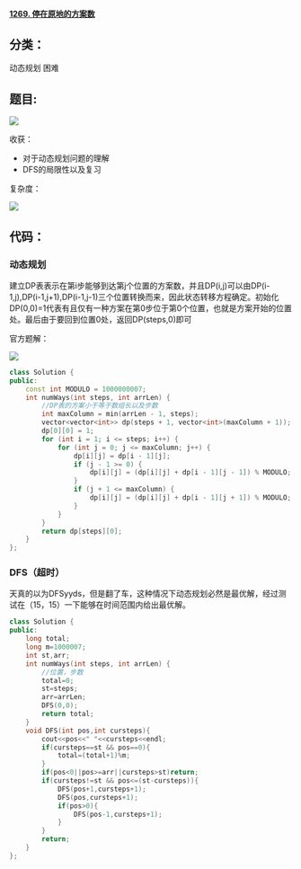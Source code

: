 #### [1269. 停在原地的方案数](https://leetcode-cn.com/problems/number-of-ways-to-stay-in-the-same-place-after-some-steps/)

## 分类：

动态规划	困难

## 题目:

![](E:\代码库\leetcode\img\1269_1.PNG)

收获：

- 对于动态规划问题的理解
- DFS的局限性以及复习

复杂度：

![](E:\代码库\leetcode\img\1269_2.PNG)

## 代码：

### 动态规划

建立DP表表示在第i步能够到达第j个位置的方案数，并且DP(i,j)可以由DP(i-1,j),DP(i-1,j+1),DP(i-1,j-1)三个位置转换而来，因此状态转移方程确定。初始化DP(0,0)=1代表有且仅有一种方案在第0步位于第0个位置，也就是方案开始的位置处。最后由于要回到位置0处，返回DP(steps,0)即可

官方题解：

![](E:\代码库\leetcode\img\1269_3.PNG)

```c++
class Solution {
public:
    const int MODULO = 1000000007;
    int numWays(int steps, int arrLen) {
        //DP表的方案小于等于数组长以及步数
        int maxColumn = min(arrLen - 1, steps);
        vector<vector<int>> dp(steps + 1, vector<int>(maxColumn + 1));
        dp[0][0] = 1;
        for (int i = 1; i <= steps; i++) {
            for (int j = 0; j <= maxColumn; j++) {
                dp[i][j] = dp[i - 1][j];
                if (j - 1 >= 0) {
                    dp[i][j] = (dp[i][j] + dp[i - 1][j - 1]) % MODULO;
                }
                if (j + 1 <= maxColumn) {
                    dp[i][j] = (dp[i][j] + dp[i - 1][j + 1]) % MODULO;
                }
            }
        }
        return dp[steps][0];
    }
};
```

### DFS（超时）

天真的以为DFSyyds，但是翻了车，这种情况下动态规划必然是最优解，经过测试在（15，15）一下能够在时间范围内给出最优解。

```c++
class Solution {
public:
    long total;
    long m=1000007;
    int st,arr;
    int numWays(int steps, int arrLen) {
        //位置，步数
        total=0;
        st=steps;
        arr=arrLen;
        DFS(0,0);
        return total;
    }
    void DFS(int pos,int cursteps){
        cout<<pos<<" "<<cursteps<<endl;
        if(cursteps==st && pos==0){
            total=(total+1)%m;
        }
        if(pos<0||pos>=arr||cursteps>st)return;
        if(cursteps!=st && pos<=(st-cursteps)){
            DFS(pos+1,cursteps+1);
            DFS(pos,cursteps+1);
            if(pos>0){
                DFS(pos-1,cursteps+1);
            }
        }
        return;
    }
};
```

